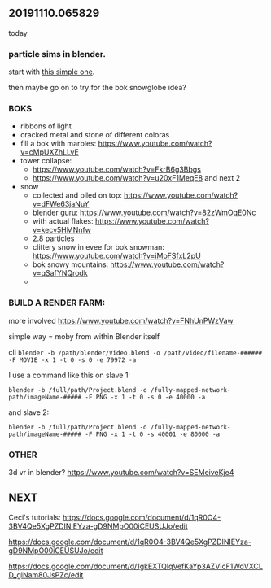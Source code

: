 
## 20191110.065829

today


### particle sims in blender.

start with [this simple one](https://www.youtube.com/watch?v=2bv973aqx-w).

then maybe go on to try for the bok snowglobe idea?


### BOKS

- ribbons of light
- cracked metal and stone of different coloras
- fill a bok with marbles: https://www.youtube.com/watch?v=cMpUXZhLLvE
- tower collapse:
	- https://www.youtube.com/watch?v=FkrB6g3Bbgs
	- https://www.youtube.com/watch?v=u20xF1MeqE8 and next 2
- snow
	- collected and piled on top: https://www.youtube.com/watch?v=dFWe63jaNuY
	- blender guru: https://www.youtube.com/watch?v=82zWmOqE0Nc
	- with actual flakes: https://www.youtube.com/watch?v=kecv5HMNnfw
	- 2.8 particles
	- clittery snow in evee for bok snowman: https://www.youtube.com/watch?v=iMoFSfxL2pU
	- bok snowy mountains: https://www.youtube.com/watch?v=qSafYNQrodk
	-

### BUILD A RENDER FARM:

more involved
https://www.youtube.com/watch?v=FNhUnPWzVaw

simple way = moby from within Blender itself

cli
`blender -b /path/blender/Video.blend -o /path/video/filename-###### -F MOVIE -x 1 -t 0 -s 0 -e 79972 -a`


I use a command like this on slave 1:
```
blender -b /full/path/Project.blend -o /fully-mapped-network-path/imageName-##### -F PNG -x 1 -t 0 -s 0 -e 40000 -a
```
and slave 2:
```
blender -b /full/path/Project.blend -o /fully-mapped-network-path/imageName-##### -F PNG -x 1 -t 0 -s 40001 -e 80000 -a
```


### OTHER

3d vr in blender? https://www.youtube.com/watch?v=SEMeiveKje4



## NEXT

Ceci's tutorials:
https://docs.google.com/document/d/1qR0O4-3BV4Qe5XgPZDINIEYza-gD9NMpO00iCEUSUJo/edit



https://docs.google.com/document/d/1qR0O4-3BV4Qe5XgPZDINIEYza-gD9NMpO00iCEUSUJo/edit

https://docs.google.com/document/d/1gkEXTQlqVefKaYp3AZVicF1WdVXCLD_glNam80JsPZc/edit
